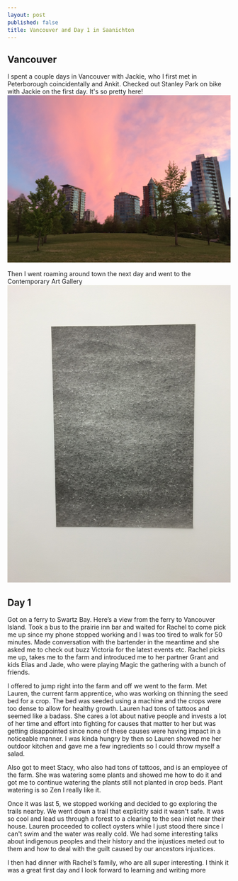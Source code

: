 ```yaml
---
layout: post
published: false
title: Vancouver and Day 1 in Saanichton
---
```

## Vancouver

I spent a couple days in Vancouver with Jackie, who I first met in Peterborough coincidentally and Ankit. Checked out Stanley Park on bike with Jackie on the first day. It's so pretty here!
![IMG_0226.JPG](../_images/IMG_0226.JPG)

Then I went roaming around town the next day and went to the Contemporary Art Gallery
![IMG_0246.JPG](../_images/IMG_0246.JPG)


## Day 1
Got on a ferry to Swartz Bay. Here’s a view from the ferry to Vancouver Island.
Took a bus to the prairie inn bar and waited for Rachel to come pick me up since my phone stopped working and I was too tired to walk for 50 minutes. Made conversation with the bartender in the meantime and she asked me to check out buzz Victoria for the latest events etc. Rachel picks me up, takes me to the farm and introduced me to her partner Grant and kids Elias and Jade, who were playing Magic the gathering with a bunch of friends. 

I offered to jump right into the farm and off we went to the farm. Met Lauren, the current farm apprentice, who was working on thinning the seed bed for a crop. The bed was seeded using a machine and the crops were too dense to allow for healthy growth. Lauren had tons of tattoos and seemed like a badass. She cares a lot about native people and invests a lot of her time and effort into fighting for causes that matter to her but was getting disappointed since none of these causes were having impact in a noticeable manner. I was kinda hungry by then so Lauren showed me her outdoor kitchen and gave me a few ingredients so I could throw myself a salad. 

Also got to meet Stacy, who also had tons of tattoos, and is an employee of the farm. She was watering some plants and showed me how to do it and got me to continue watering the plants still not planted in crop beds. Plant watering is so Zen I really like it. 

Once it was last 5, we stopped working and decided to go exploring the trails nearby. We went down a trail that explicitly said it wasn't safe. It was so cool and lead us through a forest to a clearing to the sea inlet near their house. Lauren proceeded to collect oysters while I just stood there since I can't swim and the water was really cold. We had some interesting talks about indigenous peoples and their history and the injustices meted out to them and how to deal with the guilt caused by our ancestors injustices. 

I then had dinner with Rachel’s family, who are all super interesting. I think it was a great first day and I look forward to learning and writing more
